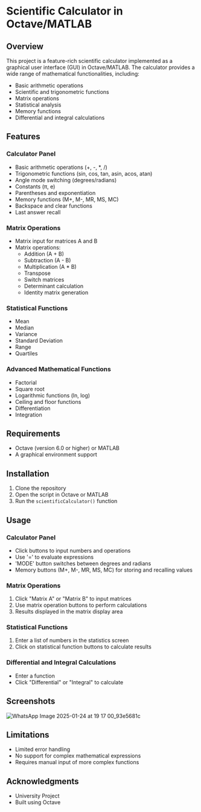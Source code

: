 # Scientific Calculator in Octave/MATLAB

## Overview

This project is a feature-rich scientific calculator implemented as a graphical user interface (GUI) in Octave/MATLAB. The calculator provides a wide range of mathematical functionalities, including:

- Basic arithmetic operations
- Scientific and trigonometric functions
- Matrix operations
- Statistical analysis
- Memory functions
- Differential and integral calculations

## Features

### Calculator Panel
- Basic arithmetic operations (+, -, *, /)
- Trigonometric functions (sin, cos, tan, asin, acos, atan)
- Angle mode switching (degrees/radians)
- Constants (π, e)
- Parentheses and exponentiation
- Memory functions (M+, M-, MR, MS, MC)
- Backspace and clear functions
- Last answer recall

### Matrix Operations
- Matrix input for matrices A and B
- Matrix operations:
  - Addition (A + B)
  - Subtraction (A - B)
  - Multiplication (A * B)
  - Transpose
  - Switch matrices
  - Determinant calculation
  - Identity matrix generation

### Statistical Functions
- Mean
- Median
- Variance
- Standard Deviation
- Range
- Quartiles

### Advanced Mathematical Functions
- Factorial
- Square root
- Logarithmic functions (ln, log)
- Ceiling and floor functions
- Differentiation
- Integration

## Requirements

- Octave (version 6.0 or higher) or MATLAB
- A graphical environment support

## Installation

1. Clone the repository
2. Open the script in Octave or MATLAB
3. Run the `scientificCalculator()` function

## Usage

### Calculator Panel
- Click buttons to input numbers and operations
- Use '=' to evaluate expressions
- 'MODE' button switches between degrees and radians
- Memory buttons (M+, M-, MR, MS, MC) for storing and recalling values

### Matrix Operations
1. Click "Matrix A" or "Matrix B" to input matrices
2. Use matrix operation buttons to perform calculations
3. Results displayed in the matrix display area

### Statistical Functions
1. Enter a list of numbers in the statistics screen
2. Click on statistical function buttons to calculate results

### Differential and Integral Calculations
- Enter a function
- Click "Differential" or "Integral" to calculate

## Screenshots

![WhatsApp Image 2025-01-24 at 19 17 00_93e5681c](https://github.com/user-attachments/assets/2b99f91d-b6a0-44fc-bb4b-7a808b1f097a)

## Limitations

- Limited error handling
- No support for complex mathematical expressions
- Requires manual input of more complex functions

## Acknowledgments

- University Project
- Built using Octave 
